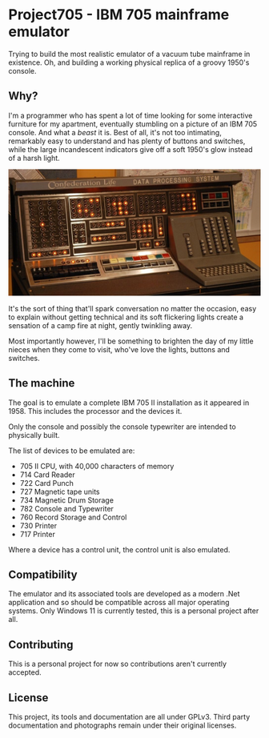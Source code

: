 # Project705 - IBM 705 mainframe emulator

Trying to build the most realistic emulator of a vacuum tube mainframe in existence. Oh, and building a working physical replica of a groovy 1950's console.

## Why?

I'm a programmer who has spent a lot of time looking for some interactive furniture for my apartment, eventually stumbling on a picture of an IBM 705 console. And what a *beast* it is. Best of all, it's not too intimating, remarkably easy to understand and has plenty of buttons and switches, while the large incandescent indicators give off a soft 1950's glow instead of a harsh light.

![705 console](./Docs/Images/consoleWithLightsNarrow.jpg)

It's the sort of thing that'll spark conversation no matter the occasion, easy to explain without getting technical and its soft flickering lights create a sensation of a camp fire at night, gently twinkling away.

Most importantly however, I'll be something to brighten the day of my little nieces when they come to visit, who've love the lights, buttons and switches.

## The machine
The goal is to emulate a complete IBM 705 II installation as it appeared in 1958. This includes the processor and the devices it.

Only the console and possibly the console typewriter are intended to physically built.

The list of devices to be emulated are:

* 705 II CPU, with 40,000 characters of memory
* 714 Card Reader
* 722 Card Punch
* 727 Magnetic tape units
* 734 Magnetic Drum Storage
* 782 Console and Typewriter
* 760 Record Storage and Control
* 730 Printer
* 717 Printer

Where a device has a control unit, the control unit is also emulated.

## Compatibility
The emulator and its associated tools are developed as a modern .Net application and so should be compatible across all major operating systems. Only Windows 11 is currently tested, this is a personal project after all.

## Contributing
This is a personal project for now so contributions aren't currently accepted.

## License
This project, its tools and documentation are all under GPLv3. Third party documentation and photographs remain under their original licenses.